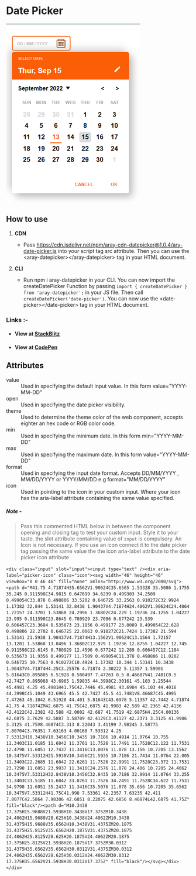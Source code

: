 # Date Picker

![This is an image](/src/images/Date-picker.png)

## How to use

1. **CDN**

   - Pass https://cdn.jsdelivr.net/npm/aray-cdn-datepicker@1.0.4/ary-date-picker.js into your script tag src attribute. Then you can use the &lt;aray-datepicker&gt;&lt;/aray-datepicker> tag in your HTML document.

2. **CLI**

   - Run npm i aray-datepicker in your CLI. You can now import the createDatePicker Function by passing `import { createDatePicker } from 'aray-datepicker';` in your JS file. Then call `createDatePicker('date-picker')`. You can now use the &lt;date-picker>&lt;/date-picker> tag in your HTML document.

### Links :-

- #### View at [StackBlitz](https://stackblitz.com/edit/js-vksjbe?file=index.html,style.css)
- #### View at [CodePen](https://codepen.io/raheemscorp/details/OJZXRWR)

## Attributes

<dl>
  <dt>value</dt>
  <dd>
    Used in specifying the default input value. In this form
    value="YYYY-MM-DD"
  </dd>
  <dt>open</dt>
  <dd>Used in specifying the date picker visibility.</dd>
  <dt>theme</dt>
  <dd>
    Used to determine the theme color of the web component, accepts
    eighter an hex code or RGB color code.
  </dd>
  <dt>min</dt>
  <dd>
    Used in specifying the minimum date. In this form min="YYYY-MM-DD"
  </dd>
  <dt>max</dt>
  <dd>
    Used in specifying the maximum date. In this form value="YYYY-MM-DD"
  </dd>
  <dt>format</dt>
  <dd>
    Used in specifying the input date format. Accepts DD/MM/YYYY ,
    MM/DD/YYYY or YYYY/MM/DD e.g format="MM/DD/YYYY"
  </dd>
  <dt>icon</dt>
  <dd>
    Used in pointing to the icon in your custom input. Where your icon has
    the aria-label attribute containing the same value specified.
  </dd>
</dl>

##### Note -

> Pass this commented HTML below in between the component opening and closing tag to test your custom input. Style it to your taste. the slot attribute containing value of `input` is compulsory. An Icon is not necessary. If you use an icon connect it to the date picker tag passing the same value the the icon aria-label attribute to the date picker icon attribute

`<div class="input" slot="input"><input type="text" /><div aria-label="picker-icon" class="icon"><svg width="46" height="46" viewBox="0 0 46 46" fill="none" xmlns="http://www.w3.org/2000/svg"><path d="M41.75 4.71874H35.6562V1.90624C35.6565 1.53328 35.5086 1.1755 35.245 0.911598C34.9815 0.647699 34.6239 0.499303 34.2509 0.499054C33.878 0.498806 33.5202 0.646725 33.2563 0.910272C32.9924 1.17382 32.844 1.53141 32.8438 1.90437V4.71874H24.4062V1.90624C24.4064 1.72157 24.3701 1.53868 24.2996 1.36802C24.229 1.19736 24.1255 1.04227 23.995 0.911598C23.8645 0.780929 23.7096 0.677242 23.539 0.606457C23.3684 0.535673 23.1856 0.499177 23.0009 0.499054C22.628 0.498806 22.2702 0.646725 22.0063 0.910272C21.7424 1.17382 21.594 1.53141 21.5938 1.90437V4.71874H13.1562V1.90624C13.1564 1.72157 13.1201 1.53868 13.0496 1.36802C12.979 1.19736 12.8755 1.04227 12.745 0.911598C12.6145 0.780929 12.4596 0.677242 12.289 0.606457C12.1184 0.535673 11.9356 0.499177 11.7509 0.499054C11.378 0.498806 11.0202 0.646725 10.7563 0.910272C10.4924 1.17382 10.344 1.53141 10.3438 1.90437V4.71874H4.25C3.25576 4.71874 2.30222 5.11357 1.59901 5.81643C0.895805 6.51928 0.500497 7.47263 0.5 8.46687V41.7481C0.5 42.7427 0.895088 43.6965 1.59835 44.3998C2.30161 45.103 3.25544 45.4981 4.25 45.4981H41.75C42.7446 45.4981 43.6984 45.103 44.4016 44.3998C45.1049 43.6965 45.5 42.7427 45.5 41.7481V8.46687C45.4995 7.47263 45.1042 6.51928 44.401 5.81643C43.6978 5.11357 42.7442 4.71874 41.75 4.71874ZM42.6875 41.75C42.6875 41.9983 42.589 42.2365 42.4136 42.4122C42.2382 42.588 42.0002 42.687 41.7519 42.6875H4.25C4.00136 42.6875 3.7629 42.5887 3.58709 42.4129C3.41127 42.2371 3.3125 41.9986 3.3125 41.75V8.46874C3.313 8.22043 3.41199 7.98245 3.58775 7.80704C3.76351 7.63163 4.00168 7.53312 4.25 7.53312H10.3438V10.3456C10.3435 10.7186 10.4914 11.0764 10.755 11.3403C11.0185 11.6042 11.3761 11.7526 11.7491 11.7528C12.122 11.7531 12.4798 11.6051 12.7437 11.3416C13.0076 11.078 13.156 10.7205 13.1562 10.3475V7.53312H21.5938V10.3456C21.5935 10.7186 21.7414 11.0764 22.005 11.3403C22.2685 11.6042 22.6261 11.7526 22.9991 11.7528C23.372 11.7531 23.7298 11.6051 23.9937 11.3416C24.2576 11.078 24.406 10.7205 24.4062 10.3475V7.53312H32.8438V10.3456C32.8435 10.7186 32.9914 11.0764 33.255 11.3403C33.5185 11.6042 33.8761 11.7526 34.2491 11.7528C34.622 11.7531 34.9798 11.6051 35.2437 11.3416C35.5076 11.078 35.656 10.7205 35.6562 10.3475V7.53312H41.75C41.998 7.53361 42.2357 7.63235 42.411 7.8077C42.5864 7.98306 42.6851 8.22075 42.6856 8.46874L42.6875 41.75Z" fill="black"/><path d="M10.3438 17.375H15.9688V21.5938H10.3438V17.375ZM10.3438 24.4062H15.9688V28.625H10.3438V24.4062ZM10.3438 31.4375H15.9688V35.6562H10.3438V31.4375ZM20.1875 31.4375H25.8125V35.6562H20.1875V31.4375ZM20.1875 24.4062H25.8125V28.625H20.1875V24.4062ZM20.1875 17.375H25.8125V21.5938H20.1875V17.375ZM30.0312 31.4375H35.6562V35.6562H30.0312V31.4375ZM30.0312 24.4062H35.6562V28.625H30.0312V24.4062ZM30.0312 17.375H35.6562V21.5938H30.0312V17.375Z" fill="black"/></svg></div></div>`
